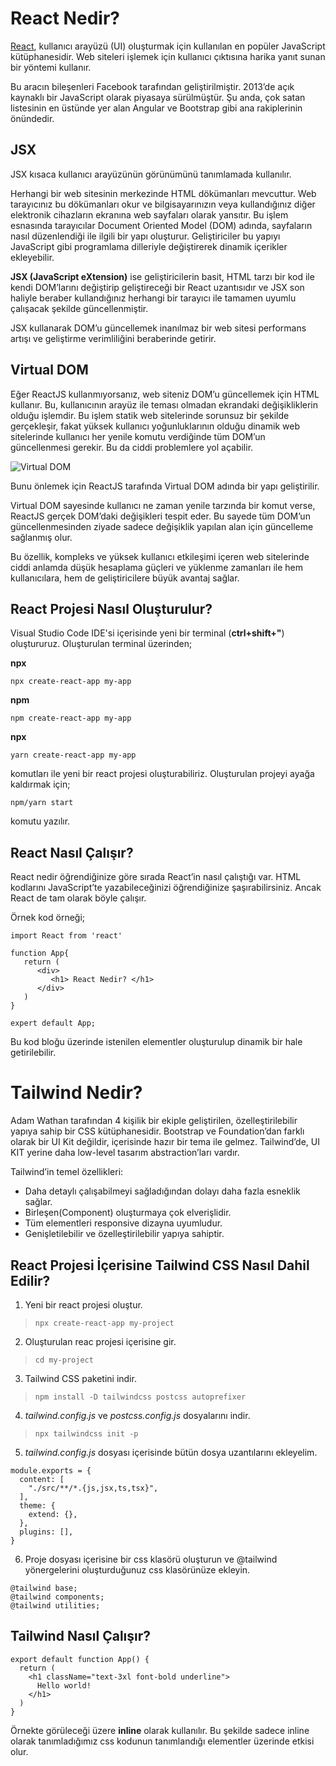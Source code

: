 # React Nedir?

[React](https://github.com/reactjs), kullanıcı arayüzü (UI) oluşturmak için kullanılan en popüler JavaScript kütüphanesidir. Web siteleri işlemek için kullanıcı çıktısına harika yanıt sunan bir yöntemi kullanır.

Bu aracın bileşenleri Facebook tarafından geliştirilmiştir. 2013’de açık kaynaklı bir JavaScript olarak piyasaya sürülmüştür. Şu anda, çok satan listesinin en üstünde yer alan Angular ve Bootstrap gibi ana rakiplerinin önündedir.

## JSX 

JSX kısaca kullanıcı arayüzünün görünümünü tanımlamada kullanılır.

Herhangi bir web sitesinin merkezinde HTML dökümanları mevcuttur. Web tarayıcınız bu dökümanları okur ve bilgisayarınızın veya kullandığınız diğer elektronik cihazların ekranına web sayfaları olarak yansıtır. Bu işlem esnasında tarayıcılar Document Oriented Model (DOM) adında, sayfaların nasıl düzenlendiği ile ilgili bir yapı oluşturur. Geliştiriciler bu yapıyı JavaScript gibi programlama dilleriyle değiştirerek dinamik içerikler ekleyebilir.

**JSX (JavaScript eXtension)** ise geliştiricilerin basit, HTML tarzı bir kod ile kendi DOM’larını değiştirip geliştireceği bir React uzantısıdır ve JSX son haliyle beraber kullandığınız herhangi bir tarayıcı ile tamamen uyumlu çalışacak şekilde güncellenmiştir.

JSX kullanarak DOM’u güncellemek inanılmaz bir web sitesi performans artışı ve geliştirme verimliliğini beraberinde getirir. 

## Virtual DOM 

Eğer ReactJS kullanmıyorsanız, web siteniz DOM’u güncellemek için HTML kullanır. Bu, kullanıcının arayüz ile teması olmadan ekrandaki değişikliklerin olduğu işlemdir. Bu işlem statik web sitelerinde sorunsuz bir şekilde gerçekleşir, fakat yüksek kullanıcı yoğunluklarının olduğu dinamik web sitelerinde kullanıcı her yenile komutu verdiğinde tüm DOM’un güncellenmesi gerekir. Bu da ciddi problemlere yol açabilir.


![Virtual DOM](https://www.argenova.com.tr/uploads/virtual-dom.jpg)

Bunu önlemek için ReactJS tarafında Virtual DOM adında bir yapı geliştirilir. 

Virtual DOM sayesinde kullanıcı ne zaman yenile tarzında bir komut verse, ReactJS gerçek DOM’daki değişikleri tespit eder. Bu sayede tüm DOM’un güncellenmesinden ziyade sadece değişiklik yapılan alan için güncelleme sağlanmış olur. 

Bu özellik, kompleks ve yüksek kullanıcı etkileşimi içeren web sitelerinde ciddi anlamda düşük hesaplama güçleri ve yüklenme zamanları ile hem kullanıcılara, hem de geliştiricilere büyük avantaj sağlar.

## React  Projesi Nasıl Oluşturulur? 

Visual Studio Code IDE'si içerisinde yeni bir terminal (**ctrl+shift+"**) oluştururuz. Oluşturulan terminal üzerinden; <br>

**npx**
```
npx create-react-app my-app
```
**npm**
```
npm create-react-app my-app
```
**npx**
```
yarn create-react-app my-app
```
komutları ile yeni bir react projesi oluşturabiliriz. Oluşturulan projeyi ayağa kaldırmak için;

```
npm/yarn start 
```
komutu yazılır.

## React Nasıl Çalışır?

React nedir öğrendiğinize göre sırada React’in nasıl çalıştığı var. HTML kodlarını JavaScript’te yazabileceğinizi öğrendiğinize şaşırabilirsiniz. Ancak React de tam olarak böyle çalışır.

Örnek kod örneği;

```
import React from 'react'

function App{
   return (
      <div>
         <h1> React Nedir? </h1>
      </div>
   )
}

expert default App;

```
Bu kod bloğu üzerinde istenilen elementler oluşturulup dinamik bir hale getirilebilir.


# Tailwind Nedir?

Adam Wathan tarafından 4 kişilik bir ekiple geliştirilen, özelleştirilebilir yapıya sahip bir CSS kütüphanesidir. Bootstrap ve Foundation’dan farklı olarak bir UI Kit değildir, içerisinde hazır bir tema ile gelmez. Tailwind’de, UI KIT yerine daha low-level tasarım abstraction’ları vardır.

Tailwind’in temel özellikleri:

- Daha detaylı çalışabilmeyi sağladığından dolayı daha fazla esneklik sağlar.
- Birleşen(Component) oluşturmaya çok elverişlidir.
- Tüm elementleri responsive dizayna uyumludur.
- Genişletilebilir ve özelleştirilebilir yapıya sahiptir.

## React Projesi İçerisine Tailwind CSS  Nasıl Dahil Edilir?

1. Yeni bir react projesi oluştur. 

>``` npx create-react-app my-project ``` 

2. Oluşturulan reac projesi içerisine gir. 
>``` cd my-project ```
3. Tailwind CSS paketini indir. 
>``` npm install -D tailwindcss postcss autoprefixer ```
4. *tailwind.config.js* ve *postcss.config.js* dosyalarını indir. 
>``` npx tailwindcss init -p ```
5.  *tailwind.config.js* dosyası içerisinde bütün dosya uzantılarını ekleyelim. 
```
module.exports = {
  content: [
    "./src/**/*.{js,jsx,ts,tsx}",
  ],
  theme: {
    extend: {},
  },
  plugins: [],
}
```  
6. Proje dosyası içerisine bir css klasörü oluşturun ve @tailwind yönergelerini oluşturduğunuz css klasörünüze ekleyin.
```
@tailwind base;
@tailwind components;
@tailwind utilities;
```

## Tailwind Nasıl Çalışır?

```
export default function App() {
  return (
    <h1 className="text-3xl font-bold underline">
      Hello world!
    </h1>
  )
}
```
Örnekte görüleceği üzere **inline** olarak kullanılır. Bu şekilde sadece inline olarak tanımladığımız css kodunun tanımlandığı elementler üzerinde etkisi olur.